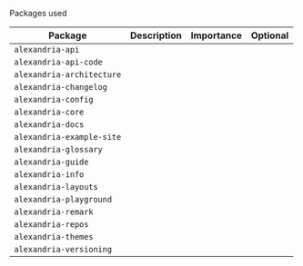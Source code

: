 Packages used

|  Package | Description | Importance | Optional |
|---|---|---|---|
| `alexandria-api` | |  |  | 
| `alexandria-api-code` | |   |  | 
| `alexandria-architecture` | |   |  | 
| `alexandria-changelog` | |   |  | 
| `alexandria-config` | |   |  | 
| `alexandria-core` | |   |  | 
| `alexandria-docs` | |   |  | 
| `alexandria-example-site` | |   |  | 
| `alexandria-glossary` | |   |  | 
| `alexandria-guide` | |   |  | 
| `alexandria-info` | |   |  | 
| `alexandria-layouts` | |   |  | 
| `alexandria-playground` | |   |  | 
| `alexandria-remark` | |   |  | 
| `alexandria-repos` | |   |  | 
| `alexandria-themes` | |   |  | 
| `alexandria-versioning` | |   |  | 
